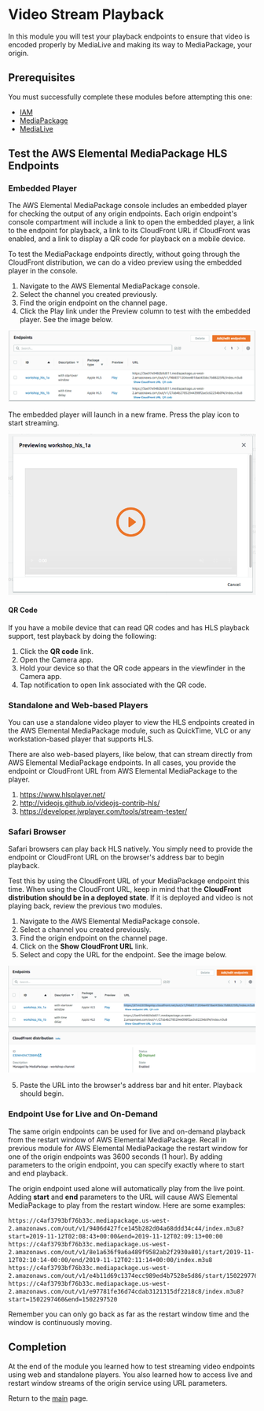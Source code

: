 # Video Stream Playback
In this module you will test your playback endpoints to ensure that video is encoded properly by MediaLive and making its way to MediaPackage, your origin. 

## Prerequisites
You must successfully complete these modules before attempting this one:
* [IAM](../IAM/README.md)
* [MediaPackage](../2-MediaPackage/README.md)
* [MediaLive](../3-MediaLive/README.md)

## Test the AWS Elemental MediaPackage HLS Endpoints

### Embedded Player
The AWS Elemental MediaPackage console includes an embedded player for checking the output of any origin endpoints. Each origin endpoint's console compartment will include a link to open the embedded player, a link to the endpoint for playback, a link to its CloudFront URL if CloudFront was enabled, and a link to display a QR code for playback on a mobile device.

To test the MediaPackage endpoints directly, without going through the CloudFront distribution, we can do a video preview using the embedded player in the console. 

1. Navigate to the AWS Elemental MediaPackage console.
2. Select the channel you created previously.
3. Find the origin endpoint on the channel page.
4. Click the Play link under the Preview column to test with the embedded player. See the image below.

![alt](endpoint-embedded-play.png)

The embedded player will launch in a new frame. Press the play icon to start streaming.

![alt](embedded-player.png)

#### QR Code
If you have a mobile device that can read QR codes and has HLS playback support, test playback by doing the following:

1. Click the **QR code** link. 
1. Open the Camera app. 
1. Hold your device so that the QR code appears in the viewfinder in the Camera app.
1. Tap notification to open link associated with the QR code.

### Standalone and Web-based Players

You can use a standalone video player to view the HLS endpoints created in the AWS Elemental MediaPackage module, such as QuickTime, VLC or any workstation-based player that supports HLS. 

There are also web-based players, like below, that can stream directly from AWS Elemental MediaPackage endpoints. In all cases, you provide the endpoint or CloudFront URL from AWS Elemental MediaPackage to the player. 

1. https://www.hlsplayer.net/
2. http://videojs.github.io/videojs-contrib-hls/
3. https://developer.jwplayer.com/tools/stream-tester/


### Safari Browser

Safari browsers can play back HLS natively. You simply need to provide the endpoint or CloudFront URL on the browser's address bar to begin playback.

Test this by using the CloudFront URL of your MediaPackage endpoint this time. When using the CloudFront URL, keep in mind that the **CloudFront distribution should be in a deployed state**. If it is deployed and video is not playing back, review the previous two modules.

1. Navigate to the AWS Elemental MediaPackage console.
2. Select a channel you created previously.
3. Find the origin endpoint on the channel page.
4. Click on the **Show CloudFront URL** link. 
5. Select and copy the URL for the endpoint. See the image below.

![alt](endpoint-url.png)
    
5. Paste the URL into the browser's address bar and hit enter. Playback should begin.


### Endpoint Use for Live and On-Demand

The same origin endpoints can be used for live and on-demand playback from the restart window of AWS Elemental MediaPackage. Recall in previous module for AWS Elemental MediaPackage the restart window for one of the origin endpoints was 3600 seconds (1 hour). By adding parameters to the origin endpoint, you can specify exactly where to start and end playback.

The origin endpoint used alone will automatically play from the live point. Adding **start** and **end** parameters to the URL will cause AWS Elemental MediaPackage to play from the restart window. Here are some examples:

```
https://c4af3793bf76b33c.mediapackage.us-west-2.amazonaws.com/out/v1/9406d427fce145b282d04a68ddd34c44/index.m3u8?start=2019-11-12T02:08:43+00:00&end=2019-11-12T02:09:13+00:00
https://c4af3793bf76b33c.mediapackage.us-west-2.amazonaws.com/out/v1/8e1a636f9a6a489f9582ab2f2930a801/start/2019-11-12T02:10:14-00:00/end/2019-11-12T02:11:14+00:00/index.m3u8
https://c4af3793bf76b33c.mediapackage.us-west-2.amazonaws.com/out/v1/e4b11d69c1374ecc989ed4b7528e5d86/start/1502297760/end/1502297880/index.m3u8
https://c4af3793bf76b33c.mediapackage.us-west-2.amazonaws.com/out/v1/e97781fe36d74cdab3121315df2218c8/index.m3u8?start=1502297460&end=1502297520
```

Remember you can only go back as far as the restart window time and the window is continuously moving. 


## Completion

At the end of the module you learned how to test streaming video endpoints using web and standalone players. You also learned how to access live and restart window streams of the origin service using URL parameters. 

Return to the [main](../README.md) page.
